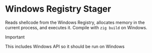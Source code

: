 # Windows Registry Stager

Reads shellcode from the Windows Registry, allocates memory in the current process, and executes it. Compile with `zig build` on Windows.

> [!IMPORTANT]
> This includes Windows API so it should be run on Windows
